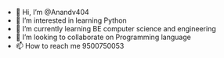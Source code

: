 - 👋 Hi, I’m @Anandv404
- 👀 I’m interested in learning Python
- 🌱 I’m currently learning BE computer science and engineering
- 💞️ I’m looking to collaborate on Programming language
- 📫 How to reach me 9500750053

<!---
Anandv404/Anandv404 is a ✨ special ✨ repository because its `README.md` (this file) appears on your GitHub profile.
You can click the Preview link to take a look at your changes.
--->

